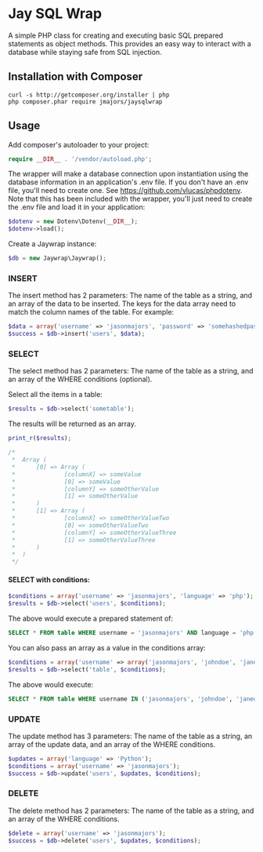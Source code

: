 # Jay SQL Wrap
A simple PHP class for creating and executing basic SQL prepared statements as object methods. This provides an easy way to interact with a database while staying safe from SQL injection.

## Installation with Composer
```shell
curl -s http://getcomposer.org/installer | php
php composer.phar require jmajors/jaysqlwrap
```

## Usage
Add composer's autoloader to your project:
```php
require __DIR__ . '/vendor/autoload.php';
```
The wrapper will make a database connection upon instantiation using the database information in an application's .env file. If you don't have an .env file, you'll need to create one. See https://github.com/vlucas/phpdotenv. Note that this has been included with the wrapper, you'll just need to create the .env file and load it in your application:
```php
$dotenv = new Dotenv\Dotenv(__DIR__);
$dotenv->load();
```

Create a Jaywrap instance:
```php
$db = new Jaywrap\Jaywrap();
```
### INSERT
The insert method has 2 parameters: The name of the table as a string, and an array of the data to be inserted. The keys for the data array need to match the column names of the table. For example:
```php
$data = array('username' => 'jasonmajors', 'password' => 'somehashedpassword', 'age' => 28, 'language' => 'php');
$success = $db->insert('users', $data);
```
### SELECT
The select method has 2 parameters: The name of the table as a string, and an array of the WHERE conditions (optional). 

Select all the items in a table:
```php
$results = $db->select('sometable');
```
The results will be returned as an array.
```php
print_r($results);

/*
 *	Array ( 
 *		[0] => Array ( 
 *				[columnX] => someValue 
 *				[0] => someValue 
 * 				[columnY] => someOtherValue
 *				[1] => someOtherValue
 *		) 
 *		[1] => Array (
 *			 	[columnX] => someOtherValueTwo 
 * 			 	[0] => someOtherValueTwo
 *			 	[columnY] => someOtherValueThree
 *			 	[1] => someOtherValueThree
 * 		) 
 *	)
 */
```

#### SELECT with conditions:
```php
$conditions = array('username' => 'jasonmajors', 'language' => 'php');
$results = $db->select('users', $conditions);
```
The above would execute a prepared statement of:
```sql
SELECT * FROM table WHERE username = 'jasonmajors' AND language = 'php';
```
You can also pass an array as a value in the conditions array:
```php
$conditions = array('username' => array('jasonmajors', 'johndoe', 'janedoe'));
$results = $db->select('table', $conditions);
```
The above would execute:
```sql
SELECT * FROM table WHERE username IN ('jasonmajors', 'johndoe', 'janedoe');
```

### UPDATE
The update method has 3 parameters: The name of the table as a string, an array of the update data, and an array of the WHERE conditions.
```php
$updates = array('language' => 'Python');
$conditions = array('username' => 'jasonmajors');
$success = $db->update('users', $updates, $conditions);
```

### DELETE
The delete method has 2 parameters: The name of the table as a string, and an array of the WHERE conditions.
```php
$delete = array('username' => 'jasonmajors');
$success = $db->delete('users', $updates, $conditions);
```